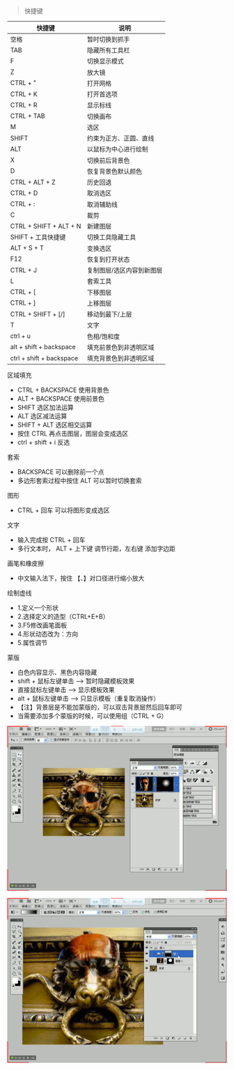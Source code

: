 > 快捷键

| 快捷键 | 说明 |
| -- | -- |
| 空格 | 暂时切换到抓手 |
| TAB | 隐藏所有工具栏 |
| F | 切换显示模式 |
| Z | 放大镜 |
| CTRL + " | 打开网格 |
| CTRL + K | 打开首选项 |
| CTRL + R | 显示标线 |
| CTRL + TAB | 切换画布 |
| M | 选区 |
| SHIFT | 约束为正方、正圆、直线 |
| ALT | 以鼠标为中心进行绘制 |
| X | 切换前后背景色 |
| D | 恢复背景色默认颜色 |
| CTRL + ALT + Z | 历史回退 |
| CTRL + D | 取消选区 |
| CTRL + : | 取消辅助线 |
| C | 裁剪 |
| CTRL + SHIFT + ALT + N | 新建图层 |
| SHIFT + 工具快捷键 | 切换工具隐藏工具 |
| ALT + S + T | 变换选区 |
| F12 | 恢复到打开状态 |
| CTRL + J | 复制图层/选区内容到新图层 |
| L | 套索工具 |
| CTRL + [ | 下移图层 |
| CTRL + ] | 上移图层 |
| CTRL + SHIFT + [/] | 移动到最下/上层 |
| T | 文字 |
| ctrl + u | 色相/饱和度 |
| alt + shift + backspace | 填充前景色到非透明区域 |
| ctrl + shift + backspace | 填充背景色到非透明区域 |

区域填充
- CTRL + BACKSPACE 使用背景色
- ALT + BACKSPACE 使用前景色
- SHIFT 选区加法运算
- ALT 选区减法运算
- SHIFT + ALT 选区相交运算
- 按住 CTRL 再点击图层，图层会变成选区
- ctrl + shift + i 反选

套索
- BACKSPACE 可以删除前一个点
- 多边形套索过程中按住 ALT 可以暂时切换套索

图形
- CTRL + 回车 可以将图形变成选区

文字
- 输入完成按 CTRL + 回车
- 多行文本时， ALT + 上下键 调节行距，左右键 添加字边距

画笔和橡皮擦
- 中文输入法下，按住 【、】对口径进行缩小放大

绘制虚线
- 1.定义一个形状
- 2.选择定义的造型（CTRL+E+B）
- 3.F5修改画笔面板
- 4.形状动态改为：方向
- 5.属性调节

蒙版
- 白色内容显示、黑色内容隐藏
- shift + 鼠标左键单击  --> 暂时隐藏模板效果
- 直接鼠标左键单击  --> 显示模板效果
- alt + 鼠标左键单击  --> 只显示模板（重复取消操作）
- 【注】背景层是不能加蒙版的，可以双击背景层然后回车即可
- 当需要添加多个蒙版的时候，可以使用组（CTRL + G）

![](./pic/mengban.png)

![](./pic/mengban_zu.png)


